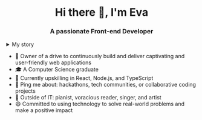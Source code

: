 <h1 align="center">Hi there 👋, I'm Eva</h1>
<h3 align="center">A passionate Front-end Developer</h3>

<details>
<summary>My story</summary>
  
> Throughout my academic journey and early career, I've actively worked on various projects,<br>
> including serving as a Microsoft Student Partner, participating in and winning hackathons, undertaking internships, and <br>
> continuously developing new projects to enhance my skills.<br>

> I've been consistently engaging in freelance web development projects,<br>
> further expanding my practical knowledge and fueling my love for crafting exceptional web experiences.<br>

> These diverse experiences have honed my *problem-solving, teamwork, adaptability, and ability to stay updated with the latest technologies*.

> I'm always *eager to take on new challenges*, driving me to continuously learn and improve.<br>
> If you're seeking a *proactive, analytical, and creative* person to elevate your project,<br>
> I'm ready to contribute my experience and skills!

> **Let's collaborate and bring your ideas to life!**

</details>

* 🏢 Owner of a drive to continuously build and deliver captivating and user-friendly web applications
* 🎓 A Computer Science graduate
* 🌱 Currently upskilling in React, Node.js, and TypeScript
* 💬 Ping me about: hackathons, tech communities, or collaborative coding projects
* 💜 Outside of IT: pianist, voracious reader, singer, and artist
* 😄 Committed to using technology to solve real-world problems and make a positive impact
